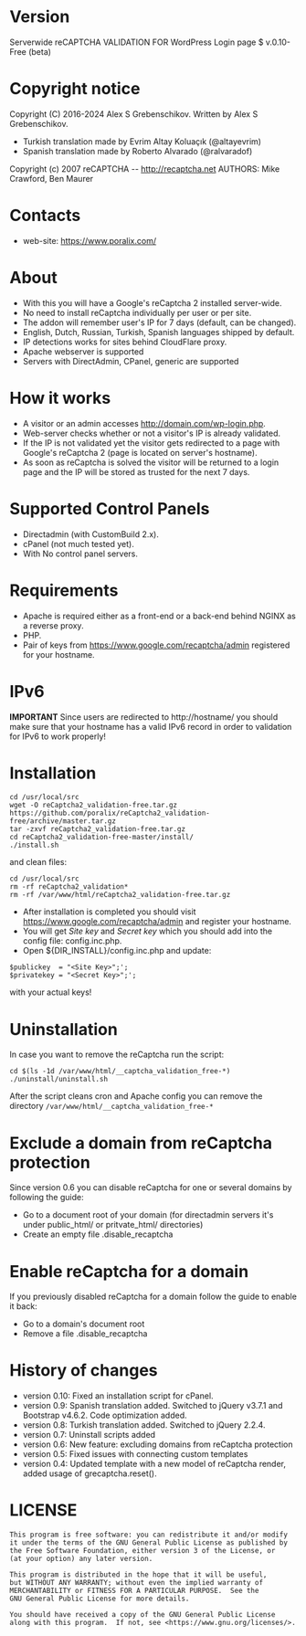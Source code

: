 # Version

Serverwide reCAPTCHA VALIDATION FOR WordPress Login page $ v.0.10-Free (beta)

# Copyright notice

Copyright (C) 2016-2024 Alex S Grebenschikov.
Written by Alex S Grebenschikov.

- Turkish translation made by Evrim Altay Koluaçık (@altayevrim)
- Spanish translation made by Roberto Alvarado (@ralvaradof)

Copyright (c) 2007 reCAPTCHA -- http://recaptcha.net
AUTHORS: Mike Crawford, Ben Maurer


# Contacts

- web-site:  https://www.poralix.com/

# About

- With this you will have a Google's reCaptcha 2 installed server-wide.
- No need to install reCaptcha individually per user or per site.
- The addon will remember user's IP for 7 days (default, can be changed).
- English, Dutch, Russian, Turkish, Spanish languages shipped by default.
- IP detections works for sites behind CloudFlare proxy.
- Apache webserver is supported
- Servers with DirectAdmin, CPanel, generic are supported

# How it works

- A visitor or an admin accesses http://domain.com/wp-login.php.
- Web-server checks whether or not a visitor's IP is already validated.
- If the IP is not validated yet the visitor gets redirected to a page with Google's reCaptcha 2 (page is located on server's hostname).
- As soon as reCaptcha is solved the visitor will be returned to a login page and the IP will be stored as trusted for the next 7 days.

# Supported Control Panels

- Directadmin (with CustomBuild 2.x).
- cPanel (not much tested yet).
- With No control panel servers.

# Requirements

- Apache is required either as a front-end or a back-end behind NGINX as a reverse proxy.
- PHP.
- Pair of keys from https://www.google.com/recaptcha/admin registered for your hostname.

# IPv6 

**IMPORTANT** Since users are redirected to http://hostname/ you should make sure that your hostname has a valid IPv6 record in order to validation 
for IPv6 to work properly!

# Installation

```
cd /usr/local/src
wget -O reCaptcha2_validation-free.tar.gz https://github.com/poralix/reCaptcha2_validation-free/archive/master.tar.gz
tar -zxvf reCaptcha2_validation-free.tar.gz
cd reCaptcha2_validation-free-master/install/
./install.sh
```
and clean files:
```
cd /usr/local/src
rm -rf reCaptcha2_validation*
rm -rf /var/www/html/reCaptcha2_validation-free.tar.gz
```

- After installation is completed you should visit https://www.google.com/recaptcha/admin and register your hostname.
- You will get _Site key_ and _Secret key_ which you should add into the config file: config.inc.php.
- Open ${DIR_INSTALL}/config.inc.php and update:
```
$publickey  = "<Site Key>";';
$privatekey = "<Secret Key>";';
```
with your actual keys!

# Uninstallation

In case you want to remove the reCaptcha run the script:

```
cd $(ls -1d /var/www/html/__captcha_validation_free-*)
./uninstall/uninstall.sh
```

After the script cleans cron and Apache config you can remove the directory `/var/www/html/__captcha_validation_free-*`

# Exclude a domain from reCaptcha protection

Since version 0.6 you can disable reCaptcha for one or several domains by following the guide:

- Go to a document root of your domain (for directadmin servers it's under public_html/ or pritvate_html/ directories)
- Create an empty file .disable_recaptcha

# Enable reCaptcha for a domain

If you previously disabled reCaptcha for a domain follow the guide to enable it back:

- Go to a domain's document root
- Remove a file .disable_recaptcha

# History of changes

- version 0.10: Fixed an installation script for cPanel.
- version 0.9: Spanish translation added. Switched to jQuery v3.7.1 and Bootstrap v4.6.2. Code optimization added.
- version 0.8: Turkish translation added. Switched to jQuery 2.2.4.
- version 0.7: Uninstall scripts added
- version 0.6: New feature: excluding domains from reCaptcha protection 
- version 0.5: Fixed issues with connecting custom templates
- version 0.4: Updated template with a new model of reCaptcha render, added usage of grecaptcha.reset().

# LICENSE

```
This program is free software: you can redistribute it and/or modify
it under the terms of the GNU General Public License as published by
the Free Software Foundation, either version 3 of the License, or
(at your option) any later version.

This program is distributed in the hope that it will be useful,
but WITHOUT ANY WARRANTY; without even the implied warranty of
MERCHANTABILITY or FITNESS FOR A PARTICULAR PURPOSE.  See the
GNU General Public License for more details.

You should have received a copy of the GNU General Public License
along with this program.  If not, see <https://www.gnu.org/licenses/>.
```
